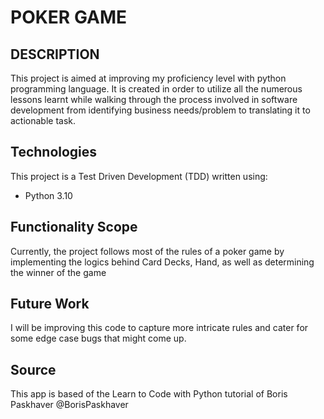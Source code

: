 # POKER GAME
## DESCRIPTION
 This project is aimed at improving my proficiency level with python programming language. It is created in order to utilize all the numerous lessons learnt while walking through the process involved in software development from identifying business needs/problem to translating it to actionable task.

 ## Technologies
 This project is a Test Driven Development (TDD) written using:
 * Python 3.10

## Functionality Scope
Currently, the project follows most of the rules of a poker game by implementing the logics behind Card Decks, Hand, as well as determining the winner of the game

## Future Work
I will be improving this code to capture more intricate rules and cater for some edge case bugs that might come up.

## Source
This app is based of the Learn to Code with Python tutorial of Boris Paskhaver @BorisPaskhaver